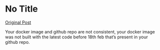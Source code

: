 # No Title

[Original Post](https://discourse.onlinedegree.iitm.ac.in/t/171141/382)

<p>Your docker image and github repo are not consistent,  your docker image was not built with the latest code before 18th feb that’s present in your github repo.</p>